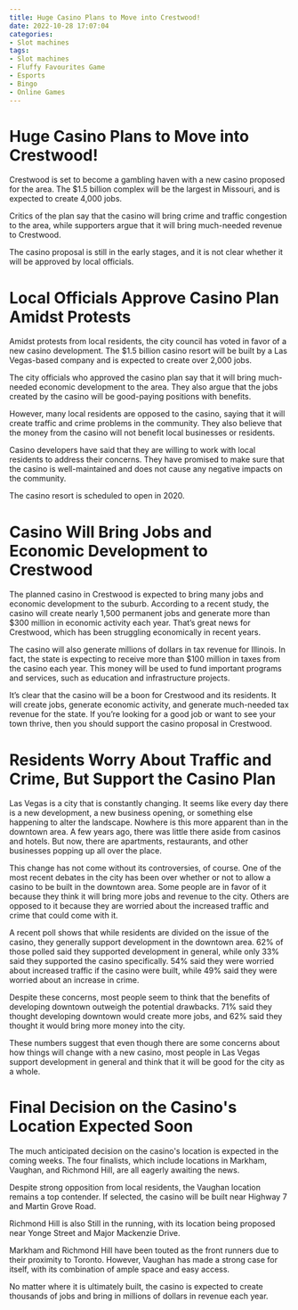 ```yaml
---
title: Huge Casino Plans to Move into Crestwood!
date: 2022-10-28 17:07:04
categories:
- Slot machines
tags:
- Slot machines
- Fluffy Favourites Game
- Esports
- Bingo
- Online Games
---
```



#  Huge Casino Plans to Move into Crestwood!

Crestwood is set to become a gambling haven with a new casino proposed for the area. The $1.5 billion complex will be the largest in Missouri, and is expected to create 4,000 jobs.

Critics of the plan say that the casino will bring crime and traffic congestion to the area, while supporters argue that it will bring much-needed revenue to Crestwood.

The casino proposal is still in the early stages, and it is not clear whether it will be approved by local officials.

#  Local Officials Approve Casino Plan Amidst Protests

Amidst protests from local residents, the city council has voted in favor of a new casino development. The $1.5 billion casino resort will be built by a Las Vegas-based company and is expected to create over 2,000 jobs.

The city officials who approved the casino plan say that it will bring much-needed economic development to the area. They also argue that the jobs created by the casino will be good-paying positions with benefits.

However, many local residents are opposed to the casino, saying that it will create traffic and crime problems in the community. They also believe that the money from the casino will not benefit local businesses or residents.

Casino developers have said that they are willing to work with local residents to address their concerns. They have promised to make sure that the casino is well-maintained and does not cause any negative impacts on the community.

The casino resort is scheduled to open in 2020.

#  Casino Will Bring Jobs and Economic Development to Crestwood

The planned casino in Crestwood is expected to bring many jobs and economic development to the suburb. According to a recent study, the casino will create nearly 1,500 permanent jobs and generate more than $300 million in economic activity each year. That’s great news for Crestwood, which has been struggling economically in recent years.

The casino will also generate millions of dollars in tax revenue for Illinois. In fact, the state is expecting to receive more than $100 million in taxes from the casino each year. This money will be used to fund important programs and services, such as education and infrastructure projects.

It’s clear that the casino will be a boon for Crestwood and its residents. It will create jobs, generate economic activity, and generate much-needed tax revenue for the state. If you’re looking for a good job or want to see your town thrive, then you should support the casino proposal in Crestwood.

#  Residents Worry About Traffic and Crime, But Support the Casino Plan

Las Vegas is a city that is constantly changing. It seems like every day there is a new development, a new business opening, or something else happening to alter the landscape. Nowhere is this more apparent than in the downtown area. A few years ago, there was little there aside from casinos and hotels. But now, there are apartments, restaurants, and other businesses popping up all over the place.

This change has not come without its controversies, of course. One of the most recent debates in the city has been over whether or not to allow a casino to be built in the downtown area. Some people are in favor of it because they think it will bring more jobs and revenue to the city. Others are opposed to it because they are worried about the increased traffic and crime that could come with it.

A recent poll shows that while residents are divided on the issue of the casino, they generally support development in the downtown area. 62% of those polled said they supported development in general, while only 33% said they supported the casino specifically. 54% said they were worried about increased traffic if the casino were built, while 49% said they were worried about an increase in crime.

Despite these concerns, most people seem to think that the benefits of developing downtown outweigh the potential drawbacks. 71% said they thought developing downtown would create more jobs, and 62% said they thought it would bring more money into the city.

These numbers suggest that even though there are some concerns about how things will change with a new casino, most people in Las Vegas support development in general and think that it will be good for the city as a whole.

#  Final Decision on the Casino's Location Expected Soon

The much anticipated decision on the casino's location is expected in the coming weeks. The four finalists, which include locations in Markham, Vaughan, and Richmond Hill, are all eagerly awaiting the news.

Despite strong opposition from local residents, the Vaughan location remains a top contender. If selected, the casino will be built near Highway 7 and Martin Grove Road.

Richmond Hill is also Still in the running, with its location being proposed near Yonge Street and Major Mackenzie Drive.

Markham and Richmond Hill have been touted as the front runners due to their proximity to Toronto. However, Vaughan has made a strong case for itself, with its combination of ample space and easy access.

No matter where it is ultimately built, the casino is expected to create thousands of jobs and bring in millions of dollars in revenue each year.